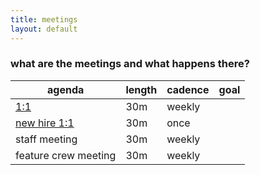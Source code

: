 ```yaml
---
title: meetings
layout: default
---
```


### what are the meetings and what happens there? 
| agenda | length | cadence | goal |
|---|---|---|---|
|[1:1](1on1.md)|30m|weekly||
|[new hire 1:1](1on1_init.md)|30m|once||
|staff meeting|30m|weekly||
|feature crew meeting|30m|weekly||